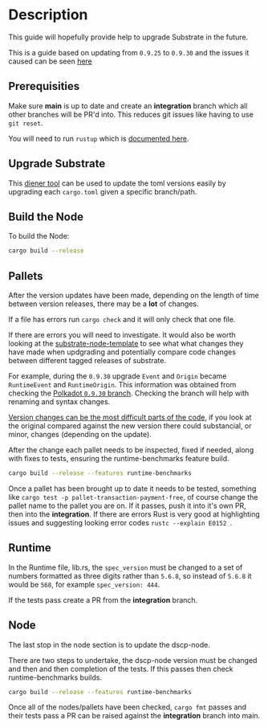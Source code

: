 # Description

This guide will hopefully provide help to upgrade Substrate in the future.

This is a guide based on updating from `0.9.25` to `0.9.30` and the issues it caused can be seen [here](https://github.com/digicatapult/dscp-node/pull/91/files)

## Prerequisities

Make sure **main** is up to date and create an **integration** branch which all other branches will be PR'd into. This reduces git issues like having to use `git reset`.

You will need to run `rustup` which is [documented here](https://github.com/digicatapult/dscp-node/blob/main/README.md).

## Upgrade Substrate

This [diener tool](https://crates.io/crates/diener) can be used to update the toml versions easily by upgrading each `cargo.toml` given a specific branch/path.

## Build the Node

To build the Node:

```bash
cargo build --release
```

## Pallets

After the version updates have been made, depending on the length of time between version releases, there may be a **lot** of changes.

If a file has errors run `cargo check` and it will only check that one file.

If there are errors you will need to investigate. It would also be worth looking at the [substrate-node-template](https://github.com/substrate-developer-hub/substrate-node-template) to see what what changes they have made when updgrading and potentially compare code changes between different tagged releases of substrate.

For example, during the `0.9.30` upgrade `Event` and `Origin` became `RuntimeEvent` and
`RuntimeOrigin`. This information was
obtained from checking the [Polkadot `0.9.30` branch](https://github.com/paritytech/substrate/tree/polkadot-v0.9.30). Checking the branch will help with renaming and syntax changes.

[Version changes can be the most difficult parts of the code](https://github.com/digicatapult/dscp-node/pull/91/files#diff-6d40c1b90e071cdb5271cce23374b2ecae20ab264980fda18a4d4d4c290efca1), if you look at the original compared against the new version there could substancial, or minor, changes (depending on the update).

After the change each pallet needs to be inspected, fixed if needed, along with fixes to tests, ensuring the runtime-benchmarks feature build.

```bash
cargo build --release --features runtime-benchmarks
```

Once a pallet has been brought up to date it needs to be tested, something like `cargo test -p pallet-transaction-payment-free`, of course change the pallet name to the pallet you are on. If it passes, push it into it's own PR, then into the **integration**. If there are errors Rust is very good at highlighting issues and suggesting looking error codes `rustc --explain E0152 `.

## Runtime

In the Runtime file, lib.rs, the `spec_version` must be changed to a set of numbers formatted as three digits rather than `5.6.8`, so instead of `5.6.8` it would be `568`, for example `spec_version: 444`.

If the tests pass create a PR from the **integration** branch.

## Node

The last stop in the node section is to update the dscp-node.

There are two steps to undertake, the dscp-node version must be changed and then and then completion of the tests. If this passes then check runtime-benchmarks builds.

```bash
cargo build --release --features runtime-benchmarks
```

Once all of the nodes/pallets have been checked, `cargo fmt` passes and their tests pass a PR can be raised against the **integration** branch into main.
